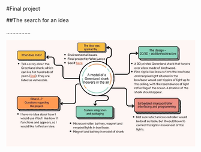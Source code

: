 #Final project

##The search for an idea

................


![GreenlandShark](img/GreenlandShark_Mindmap.jpg)

